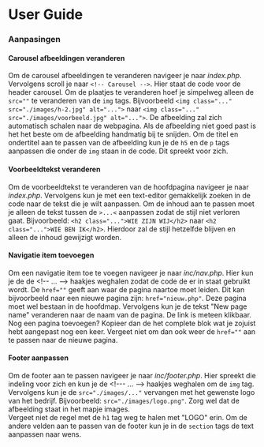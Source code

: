# User Guide

### Aanpasingen

#### Carousel afbeeldingen veranderen
Om de carousel afbeeldingen te veranderen navigeer je naar <i>index.php</i>. Vervolgens scroll je naar `<!-- Carousel -->`. Hier staat de code voor de header carousel. Om de plaatjes te veranderen hoef je simpelweg alleen de `src=""` te veranderen van de `img` tags. Bijvoorbeeld `<img class="..." src="./images/h-2.jpg" alt="...">` naar `<img class="..." src="./images/voorbeeld.jpg" alt="...">`. De afbeelding zal zich automatisch schalen naar de webpagina. Als de afbeelding niet goed past is het het beste om de afbeelding handmatig bij te snijden. Om de titel en ondertitel aan te passen van de afbeelding kun je de `h5` en de `p` tags aanpassen die onder de `img` staan in de code. Dit spreekt voor zich.

#### Voorbeeldtekst veranderen
Om de voorbeeldtekst te veranderen van de hoofdpagina navigeer je naar <i>index.php</i>. Vervolgens kun je met een text-editor gemakkelijk zoeken in de code naar de tekst die je wilt aanpassen. Om de inhoud aan te passen moet je alleen de tekst tussen de `>...<` aanpassen zodat de stijl niet verloren gaat. Bijvoorbeeld: `<h2 class="...">WIE ZIJN WIJ</h2>` naar `<h2 class="...">WIE BEN IK</h2>`. Hierdoor zal de stijl hetzelfde blijven en alleen de inhoud gewijzigt worden.

#### Navigatie item toevoegen
Om een navigatie item toe te voegen navigeer je naar <i>inc/nav.php</i>. Hier kun je de de \<!-- ... \--> haakjes weghalen zodat de code de er in staat gebruikt wordt. De `href=""` geeft aan waar de pagina naartoe moet leiden. Dit kan bijvoorbeeld naar een nieuwe pagina zijn: `href="nieuw.php"`. Deze pagina moet wel bestaan in de hoofdmap. Vervolgens kun je de tekst "New page name" veranderen naar de naam van de pagina. De link is meteen klikbaar. Nog een pagina toevoegen? Kopieer dan de het complete blok wat je zojuist hebt aangepast nog een keer. Vergeet niet om dan ook weer de `href=""` aan te passen naar de nieuwe pagina.

#### Footer aanpassen
Om de footer aan te passen navigeer je naar <i>inc/footer.php</i>. Hier spreekt die indeling voor zich en kun je de \<!--- ... \--> haakjes weghalen om de `img` tag. Vervolgens kun je de `src="./images/..."` vervangen met het gewenste logo van het bedrijf. Bijvoorbeeld: `src="./images/logo.png"`. Zorg wel dat de afbeelding staat in het mapje images. <br /> Vergeet niet de regel met de `h1` tag weg te halen met "LOGO" erin. Om de andere velden aan te passen van de footer kun je in de `section` tags de text aanpassen naar wens.
